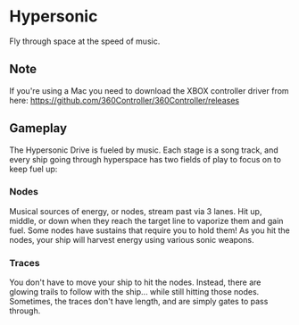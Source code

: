 # Hypersonic
Fly through space at the speed of music.

## Note
If you're using a Mac you need to download the XBOX controller driver from here: https://github.com/360Controller/360Controller/releases

## Gameplay
The Hypersonic Drive is fueled by music. Each stage is a song track, and every ship going through hyperspace has two fields of play to focus on to keep fuel up:

### Nodes
Musical sources of energy, or nodes, stream past via 3 lanes. Hit up, middle, or down when they reach the target line to vaporize them and gain fuel. Some nodes have sustains that require you to hold them! As you hit the nodes, your ship will harvest energy using various sonic weapons.

### Traces
You don't have to move your ship to hit the nodes. Instead, there are glowing trails to follow with the ship... while still hitting those nodes. Sometimes, the traces don't have length, and are simply gates to pass through.
